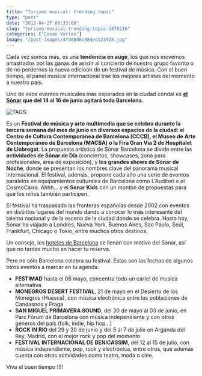 ```yaml
---
title: "Turismo musical: trending topic"
type: "post"
date: "2012-04-27 09:33:00"
slug: "turismo-musical-trending-topic-1876216"
categories: ["Cosas Varias"]
image: "/post-images/4f980d8c984eds23928.jpg"
---
```


 Cada vez somos más, es una **tendencia en auge**, los que nos movemos arrastrados por las ganas de asistir al concierto de nuestro grupo favorito o de no perdernos la nueva edicioón de un festival de música. Con el buen tiempo, el panel musical internacional trae los mejores artistas del momento a nuestro país.

 Uno de esos eventos musicales más esperados en la ciudad condal es **[el Sónar](http://www.sonar.es/es/2012/) que del 14 al 16 de junio agitará toda Barcelona.**

 ![ TAGS:](/post-images/4f980d8c984eds23928.jpg "Sónar 2012")

 Es un **Festival de música y arte multimedia que se celebra durante la tercera semana del mes de junio en diversos espacios de la ciudad:** **e**l **Centro de Cultura Contemporánea de Barcelona (CCCB), el Museo de Arte Contemporáneo de Barcelona (MACBA) o la Fira Gran Via 2 de Hospitalet de Llobregat**. La propuesta artística de Sónar Barcelona se divide entre las **actividades de Sónar de Día** (conciertos, showcases, zona para profesionales, área de exposición), y **los grandes shows de Sónar de Noche**, donde se presentan los nombres clave del panorama musical internacional. El festival, además, propone cada año una serie de eventos paralelos en equipamientos culturales de Barcelona como L’Auditori o el CosmoCaixa. Ahhh... y el **Sonar Kids** con un montón de propuestas para que los niños también participen.

 El festival ha traspasado las fronteras españolas desde 2002 con eventos en distintos lugares del mundo dando a conocer lo más interesante del talento nacional y de la escena de la ciudad donde se celebra. Hasta hoy, Sónar ha viajado a Londres, Nueva York, Buenos Aires, Sao Paulo, Seúl, Frankfurt, Chicago o Tokio, entre muchos otros destinos.

 Un consejo, los [hoteles de Barcelona](http://www.hcchotels.es/) se llenan con motivo del Sónar, así que no tardes mucho en hacer tu reserva.

 Pero no sólo Barcelona celebra su festival. Estas son las fechas de algunos otros eventos a marcar en tu agenda:

- **FESTIMAD** hasta el 06 mayo, concentra todo un cartel de musica alternativa
- **MONEGROS DESERT FESTIVAL**, 21 de mayo en el Desierto de los Monegros (Huesca), con música electrónica entre las poblaciones de Candasnos y Fraga
- **SAN MIGUEL PRIMAVERA SOUND**, del 30 de mayo al 03 de junio, en Parc Fórum de Barcelona con música independiente y con otros géneros del país (folk, indie, hip hop...)
- **ROCK IN RIO** del 29 y 30 de junio y del 5 al 7 de julio en Arganda del Rey, Madrid, con el mejor rock y pop del momento
- **FESTIVAL INTERNACIONAL DE BENICASSIM**, del 12 al 15 de julio, con música independiente, pop, rock y electrónica, entre otros, que además cuenta con otras actividades como teatro, moda o cine.

 Viva el buen tiempo !!!!